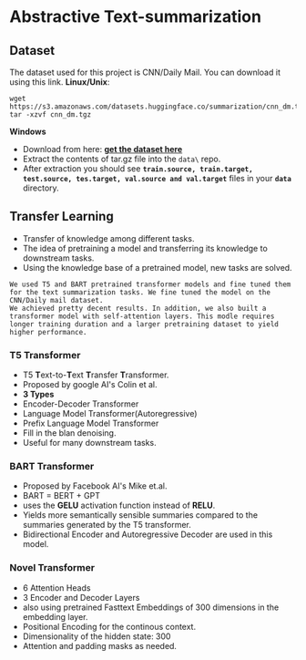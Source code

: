 # Abstractive Text-summarization

## Dataset
The dataset used for this project is CNN/Daily Mail. You can download it using this link.
**Linux/Unix**:
```
wget https://s3.amazonaws.com/datasets.huggingface.co/summarization/cnn_dm.tgz
tar -xzvf cnn_dm.tgz
```
**Windows**
- Download from here: **[get the dataset here](https://s3.amazonaws.com/datasets.huggingface.co/summarization/cnn_dm.tgz)**
- Extract the contents of tar.gz file into the `data\` repo. 
- After extraction you should see **`train.source, train.target, test.source, tes.target, val.source and val.target`** files in your **`data`** directory.

## Transfer Learning
- Transfer of knowledge among different tasks.
- The idea of pretraining a model and transferring its knowledge to downstream tasks.
- Using the knowledge base of a pretrained model, new tasks are solved.
```
We used T5 and BART pretrained transformer models and fine tuned them for the text summarization tasks. We fine tuned the model on the CNN/Daily mail dataset.
We achieved pretty decent results. In addition, we also built a transformer model with self-attention layers. This modle requires longer training duration and a larger pretraining dataset to yield higher performance. 
```

### T5 Transformer
- T5 **T**ext-to-**T**ext **T**ransfer **T**ransformer.
- Proposed by google AI's Colin et al.
- **3 Types**
 - Encoder-Decoder Transformer
 - Language Model Transformer(Autoregressive)
 - Prefix Language Model Transformer
- Fill in the blan denoising.
- Useful for many downstream tasks.
### BART Transformer
- Proposed by Facebook AI's Mike et.al.
- BART = BERT + GPT
- uses the **GELU** activation function instead of **RELU**.
- Yields more semantically sensible summaries compared to the summaries generated by the T5 transformer.
- Bidirectional Encoder and Autoregressive Decoder are used in this model.

### Novel Transformer
- 6 Attention Heads
- 3 Encoder and Decoder Layers
- also using pretrained Fasttext Embeddings of 300 dimensions in the embedding layer.
- Positional Encoding for the continous context.
- Dimensionality of the hidden state: 300
- Attention and padding masks as needed.
